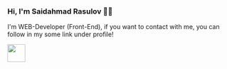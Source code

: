 ### Hi, I'm Saidahmad Rasulov 🧑‍💻
I'm WEB-Developer (Front-End), if you want to contact with me, you can follow in my some link under profile!

<a href='https://t.me/Rasulov_57'>
    <img src='https://encrypted-tbn0.gstatic.com/images?q=tbn:ANd9GcRo05WBntuPqMUgFS2RF_qMFqGQyvUrWhNzPHJixaV1ufGf5OpLRDb5mSAzpjzC4BOEuWc&usqp=CAU](https://encrypted-tbn0.gstatic.com/images?q=tbn:ANd9GcQ6UL1MF1sWy-swwfKxkCbOtYiDYB93Nte3pKz21WXt_5fQIhOkIPIMSqGNZ9gm2CqJ5Gk&usqp=CAU' width='40px' />
</a>
